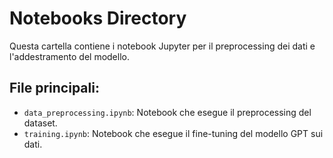 # Notebooks Directory

Questa cartella contiene i notebook Jupyter per il preprocessing dei dati e l'addestramento del modello.

## File principali:
- `data_preprocessing.ipynb`: Notebook che esegue il preprocessing del dataset.
- `training.ipynb`: Notebook che esegue il fine-tuning del modello GPT sui dati.
